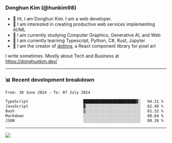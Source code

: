 ### Donghun Kim (@hunkim98)

- 👋 Hi, I am Donghun Kim. I am a web developer. 
- 🤔 I am interested in creating productive web services implementing AI/ML
- 🔭 I am currently studying Computer Graphics, Generative AI, and Web 
- 🌱 I am currently learning Typescript, Python, C#, Rust, Jupyter
- 🎨 I am the creator of [dotting](https://github.com/hunkim98/dotting), a React component library for pixel art

I write sometimes. Mostly about Tech and Business at https://donghunkim.dev/

---
### 📊 Recent development breakdown
<!--START_SECTION:waka-->

```txt
From: 30 June 2024 - To: 07 July 2024

TypeScript                        ███████████████████████▓░   94.31 %
JavaScript                        ▓░░░░░░░░░░░░░░░░░░░░░░░░   02.48 %
Bash                              ▒░░░░░░░░░░░░░░░░░░░░░░░░   01.32 %
Markdown                          ░░░░░░░░░░░░░░░░░░░░░░░░░   00.64 %
JSON                              ░░░░░░░░░░░░░░░░░░░░░░░░░   00.38 %
```

<!--END_SECTION:waka-->
---

<!-- <div align='center'> -->
  <img align="center" src="https://github-readme-stats.vercel.app/api?username=hunkim98&theme=dark&show_icons=true"/>
<!-- </div> -->
<!--
**hunkim98/hunkim98** is a ✨ _special_ ✨ repository because its `README.md` (this file) appears on your GitHub profile.

Here are some ideas to get you started:

- 🔭 I’m currently working on ...
- 🌱 I’m currently learning ...
- 👯 I’m looking to collaborate on ...
- 🤔 I’m looking for help with ...
- 💬 Ask me about ...
- 📫 How to reach me: ...
- 😄 Pronouns: ...
- ⚡ Fun fact: ...
-->
